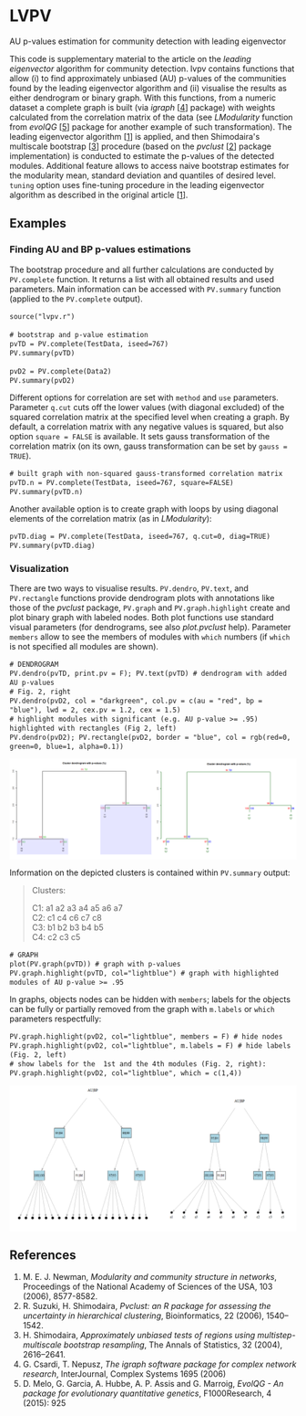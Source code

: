 # LVPV
AU p-values estimation for community detection with leading eigenvector

This code is supplementary material to the article on the *leading eigenvector* algorithm for community detection. 
lvpv contains functions that allow (i) to find approximately unbiased (AU) p-values of the communities found by the leading eigenvector algorithm and (ii) visualise the results as either dendrogram or binary graph. 
With this functions, from a numeric dataset a complete graph is built (via *igraph* \[[4](https://igraph.org/r/)\] package) with weights calculated from the correlation matrix of the data (see *LModularity* function from *evolQG* \[[5](https://cran.r-project.org/web/packages/evolqg/index.html)\] package for another example of such transformation). The leading eigenvector algorithm \[[1](https://www.pnas.org/content/103/23/8577)\] is applied, and then Shimodaira's  multiscale bootstrap \[[3](https://projecteuclid.org/euclid.aos/1107794881)\] procedure (based on the *pvclust* \[[2](https://cran.r-project.org/web/packages/pvclust/index.html)\] package implementation) is conducted to estimate the p-values of the detected modules.
Additional feature allows to access naive bootstrap estimates for the modularity mean, standard deviation and quantiles of desired level.
`tuning` option uses fine-tuning procedure in the leading eigenvector algorithm as described in the original article \[[1](https://www.pnas.org/content/103/23/8577)\].

## Examples

### Finding AU and BP p-values estimations

The bootstrap procedure and all further calculations are conducted by `PV.complete` function. It returns a list with all obtained results and used parameters. Main information can be accessed with `PV.summary` function (applied to the `PV.complete` output).
```
source("lvpv.r")

# bootstrap and p-value estimation
pvTD = PV.complete(TestData, iseed=767)
PV.summary(pvTD)

pvD2 = PV.complete(Data2)
PV.summary(pvD2) 
```
Different options for correlation are set with `method` and `use` parameters. Parameter `q.cut` cuts off the lower values (with diagonal excluded) of the squared correlation matrix at the specified level when creating a graph. By default, a correlation matrix with any negative values is squared, but also option `square = FALSE` is available. It sets gauss transformation of the correlation matrix (on its own, gauss transformation can be set by `gauss = TRUE`).
```
# built graph with non-squared gauss-transformed correlation matrix
pvTD.n = PV.complete(TestData, iseed=767, square=FALSE)
PV.summary(pvTD.n)
```
Another available option is to create graph with loops by using diagonal elements of the correlation matrix (as in *LModularity*):
```
pvTD.diag = PV.complete(TestData, iseed=767, q.cut=0, diag=TRUE)
PV.summary(pvTD.diag)
```

### Visualization
There are two ways to visualise results. `PV.dendro`, `PV.text`, and `PV.rectangle` functions provide dendrogram plots with annotations like those of the *pvclust* package, `PV.graph` and `PV.graph.highlight` create and plot binary graph with labeled nodes. Both plot functions use standard visual parameters (for dendrograms, see also *plot.pvclust* help). Parameter `members` allow to see the members of modules with `which` numbers (if `which` is not specified all modules are shown). 
```
# DENDROGRAM
PV.dendro(pvTD, print.pv = F); PV.text(pvTD) # dendrogram with added AU p-values
# Fig. 2, right
PV.dendro(pvD2, col = "darkgreen", col.pv = c(au = "red", bp = "blue"), lwd = 2, cex.pv = 1.2, cex = 1.5)
# highlight modules with significant (e.g. AU p-value >= .95) highlighted with rectangles (Fig 2, left)
PV.dendro(pvD2); PV.rectangle(pvD2, border = "blue", col = rgb(red=0, green=0, blue=1, alpha=0.1)) 
```
<img align = "center" src = "Images/dendro_options3.png" alt = "Dendrogram with rectangles" width = 850>

Information on the depicted clusters is contained within `PV.summary` output:
>Clusters:
>
>C1: a1 a2 a3 a4 a5 a6 a7  
>C2: c1 c4 c6 c7 c8  
>C3: b1 b2 b3 b4 b5  
>C4: c2 c3 c5

```
# GRAPH
plot(PV.graph(pvTD)) # graph with p-values
PV.graph.highlight(pvTD, col="lightblue") # graph with highlighted modules of AU p-value >= .95
```
In graphs, objects nodes can be hidden with `members`; labels for the objects can be fully or partially removed from the graph with `m.labels` or `which` parameters respectfully:
```
PV.graph.highlight(pvD2, col="lightblue", members = F) # hide nodes
PV.graph.highlight(pvD2, col="lightblue", m.labels = F) # hide labels (Fig. 2, left)
# show labels for the  1st and the 4th modules (Fig. 2, right):
PV.graph.highlight(pvD2, col="lightblue", which = c(1,4))
```
<img align = "center" src = "Images/graph_label_options.png" alt = "Graph labels options" width = 820>



## References
1. M. E. J. Newman, *Modularity and community structure in networks*, Proceedings of the National Academy of Sciences of the USA, 103 (2006), 8577-8582.
2. R. Suzuki, H. Shimodaira, *Pvclust: an R package for assessing the uncertainty in hierarchical
clustering*, Bioinformatics, 22 (2006), 1540–1542.
3. H. Shimodaira, *Approximately unbiased tests of regions using multistep-multiscale bootstrap
resampling*, The Annals of Statistics, 32 (2004), 2616–2641.
4. G. Csardi, T. Nepusz, *The igraph software package for complex network research*, InterJournal, Complex Systems 1695 (2006)
5. D. Melo, G. Garcia, A. Hubbe, A. P. Assis and G. Marroig, *EvolQG - An  package for evolutionary quantitative genetics*, F1000Research, 4 (2015): 925
